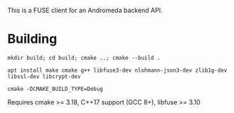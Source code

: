 
This is a FUSE client for an Andromeda backend API.

# Building

`mkdir build; cd build; cmake ..; cmake --build .`

`apt install make cmake g++ libfuse3-dev nlohmann-json3-dev zlib1g-dev libssl-dev libcrypt-dev`

`cmake -DCMAKE_BUILD_TYPE=Debug`

Requires cmake >= 3.18, C++17 support (GCC 8+), libfuse >= 3.10